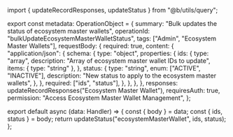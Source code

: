 import { updateRecordResponses, updateStatus } from "@b/utils/query";

export const metadata: OperationObject = {
  summary: "Bulk updates the status of ecosystem master wallets",
  operationId: "bulkUpdateEcosystemMasterWalletStatus",
  tags: ["Admin", "Ecosystem Master Wallets"],
  requestBody: {
    required: true,
    content: {
      "application/json": {
        schema: {
          type: "object",
          properties: {
            ids: {
              type: "array",
              description: "Array of ecosystem master wallet IDs to update",
              items: { type: "string" },
            },
            status: {
              type: "string",
              enum: ["ACTIVE", "INACTIVE"],
              description:
                "New status to apply to the ecosystem master wallets",
            },
          },
          required: ["ids", "status"],
        },
      },
    },
  },
  responses: updateRecordResponses("Ecosystem Master Wallet"),
  requiresAuth: true,
  permission: "Access Ecosystem Master Wallet Management",
};

export default async (data: Handler) => {
  const { body } = data;
  const { ids, status } = body;
  return updateStatus("ecosystemMasterWallet", ids, status);
};
